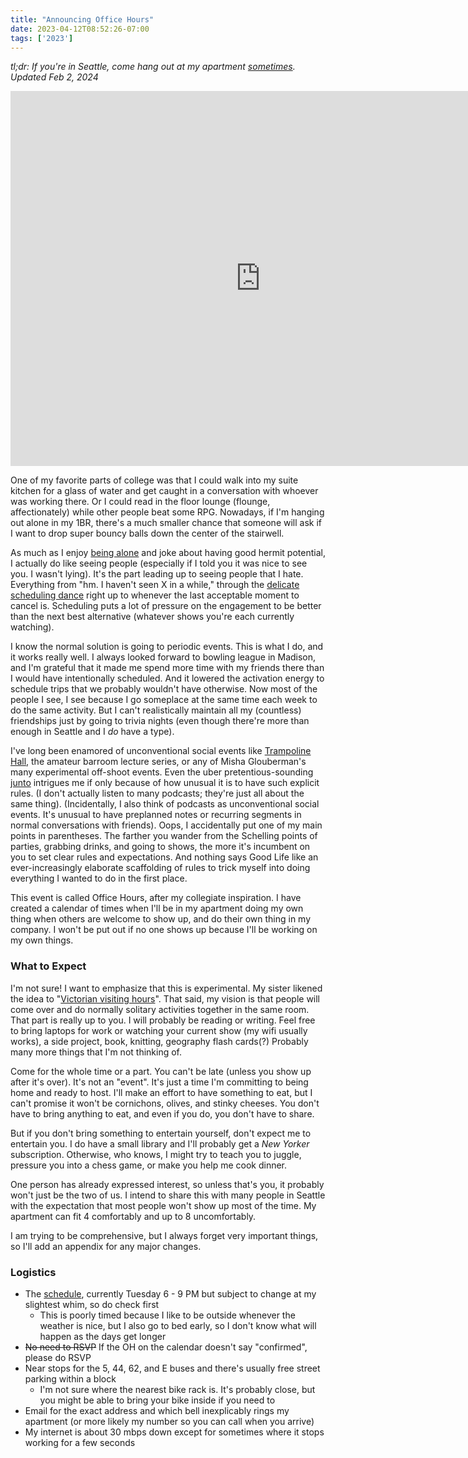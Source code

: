 ```yaml
---
title: "Announcing Office Hours"
date: 2023-04-12T08:52:26-07:00
tags: ['2023']
---
```


*tl;dr: If you're in Seattle, come hang out at my apartment [sometimes](https://calendar.google.com/calendar/u/0?cid=MWFmZDZhZmUwNmZmNjhjMTFjOGYzMjVmNjMyMTNjNjM5ZTRlYTlkZjNlMDQ4NDJhYzkwNWU5YzUzMTE4YTIzMUBncm91cC5jYWxlbmRhci5nb29nbGUuY29t). Updated Feb 2, 2024*

<iframe src="https://calendar.google.com/calendar/embed?height=600&wkst=1&bgcolor=%23ffffff&ctz=America%2FLos_Angeles&showTitle=0&showNav=1&showDate=1&showPrint=0&showTabs=0&showCalendars=0&showTz=0&src=MWFmZDZhZmUwNmZmNjhjMTFjOGYzMjVmNjMyMTNjNjM5ZTRlYTlkZjNlMDQ4NDJhYzkwNWU5YzUzMTE4YTIzMUBncm91cC5jYWxlbmRhci5nb29nbGUuY29t&color=%2333B679" style="border-width:0" width="800" height="600" frameborder="0" scrolling="no"></iframe>

One of my favorite parts of college was that I could walk into my suite kitchen for a glass of water and get caught in a conversation with whoever was working there.
Or I could read in the floor lounge (flounge, affectionately) while other people beat some RPG.
Nowadays, if I'm hanging out alone in my 1BR, there's a much smaller chance that someone will ask if I want to drop super bouncy balls down the center of the stairwell.

As much as I enjoy [being alone](https://www.ankit.fyi/being-alone) and joke about having good hermit potential, I actually do like seeing people (especially if I told you it was nice to see you. I wasn't lying).
It's the part leading up to seeing people that I hate.
Everything from "hm. I haven't seen X in a while," through the [delicate scheduling dance](../wherever) right up to whenever the last acceptable moment to cancel is. Scheduling puts a lot of pressure on the engagement to be better than the next best alternative (whatever shows you're each currently watching).

I know the normal solution is going to periodic events.
This is what I do, and it works really well.
I always looked forward to bowling league in Madison, and I'm grateful that it made me spend more time with my friends there than I would have intentionally scheduled.
And it lowered the activation energy to schedule trips that we probably wouldn't have otherwise.
Now most of the people I see, I see because I go someplace at the same time each week to do the same activity.
But I can't realistically maintain all my (countless) friendships just by going to trivia nights (even though there're more than enough in Seattle and I *do* have a type).

I've long been enamored of unconventional social events like [Trampoline Hall](https://shows.acast.com/trampolinehall/episodes/amylangstaff-etiquette), the amateur barroom lecture series, or any of Misha Glouberman's many experimental off-shoot events.
Even the uber pretentious-sounding [junto](https://www.youtube.com/watch?v=C7GBQMdD6Yg) intrigues me if only because of how unusual it is to have such explicit rules.
(I don't actually listen to many podcasts; they're just all about the same thing).
(Incidentally, I also think of podcasts as unconventional social events.
It's unusual to have preplanned notes or recurring segments in normal conversations with friends).
Oops, I accidentally put one of my main points in parentheses.
    The farther you wander from the Schelling points of parties, grabbing drinks, and going to shows, the more it's incumbent on you to set clear rules and expectations.
And nothing says Good Life like an ever-increasingly elaborate scaffolding of rules to trick myself into doing everything I wanted to do in the first place.

This event is called Office Hours, after my collegiate inspiration.
I have created a calendar of times when I'll be in my apartment doing my own thing when others are welcome to show up, and do their own thing in my company.
I won't be put out if no one shows up because I'll be working on my own things.

### What to Expect

I'm not sure! I want to emphasize that this is experimental.
My sister likened the idea to "[Victorian visiting hours](https://en.wikipedia.org/wiki/At_Home_day)".
That said, my vision is that people will come over and do normally solitary activities together in the same room.
That part is really up to you.
I will probably be reading or writing.
Feel free to bring laptops for work or watching your current show (my wifi usually works), a side project, book, knitting, geography flash cards(?)
Probably many more things that I'm not thinking of.

Come for the whole time or a part.
You can't be late (unless you show up after it's over).
It's not an "event".
It's just a time I'm committing to being home and ready to host.
I'll make an effort to have something to eat, but I can't promise it won't be cornichons, olives, and stinky cheeses.
You don't have to bring anything to eat, and even if you do, you don't have to share.

But if you don't bring something to entertain yourself, don't expect me to entertain you.
I do have a small library and I'll probably get a *New Yorker* subscription.
Otherwise, who knows, I might try to teach you to juggle, pressure you into a chess game, or make you help me cook dinner.

One person has already expressed interest, so unless that's you, it probably won't just be the two of us.
I intend to share this with many people in Seattle with the expectation that most people won't show up most of the time.
My apartment can fit 4 comfortably and up to 8 uncomfortably.

I am trying to be comprehensive, but I always forget very important things, so I'll add an appendix for any major changes.

### Logistics

* The [schedule](https://calendar.google.com/calendar/u/0?cid=MWFmZDZhZmUwNmZmNjhjMTFjOGYzMjVmNjMyMTNjNjM5ZTRlYTlkZjNlMDQ4NDJhYzkwNWU5YzUzMTE4YTIzMUBncm91cC5jYWxlbmRhci5nb29nbGUuY29t), currently Tuesday 6 - 9 PM but subject to change at my slightest whim, so do check first
  * This is poorly timed because I like to be outside whenever the weather is nice, but I also go to bed early, so I don't know what will happen as the days get longer
* ~~No need to RSVP~~ If the OH on the calendar doesn't say "confirmed", please do RSVP
* Near stops for the 5, 44, 62, and E buses and there's usually free street parking within a block
  * I'm not sure where the nearest bike rack is. It's probably close, but you might be able to bring your bike inside if you need to
* Email for the exact address and which bell inexplicably rings my apartment (or more likely my number so you can call when you arrive)
* My internet is about 30 mbps down except for sometimes where it stops working for a few seconds

